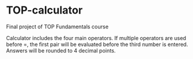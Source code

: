 # TOP-calculator
Final project of TOP Fundamentals course

Calculator includes the four main operators. 
If multiple operators are used before =, the first pair will be evaluated before the third number is entered.
Answers will be rounded to 4 decimal points.
